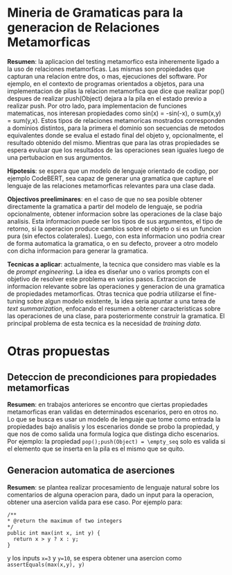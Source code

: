 # Mineria de Gramaticas para la generacion de Relaciones Metamorficas

**Resumen**: la aplicacion del testing metamorfico esta inheremente ligado a la uso de relaciones metamorficas. Las mismas son propiedades que capturan una relacion entre dos, o mas, ejecuciones del software. Por ejemplo, en el contexto de programas orientados a objetos, para una implementacion de pilas la relacion metamorfica que dice que realizar pop() despues de realizar push(Object) dejara a la pila en el estado previo a realizar push. Por otro lado, para implementacion de funciones matematicas, nos interesan propiedades como sin(x) = -sin(-x), o sum(x,y) = sum(y,x). Estos tipos de relaciones metamoricas mostrados corresponden a dominios distintos, para la primera el dominio son secuencias de metodos equivalentes donde se evalua el estado final del objeto y, opcionalmente, el resultado obtenido del mismo. Mientras que para las otras propiedades se espera evuluar que los resultados de las operaciones sean iguales luego de una pertubacion en sus argumentos.

**Hipotesis**: se espera que un modelo de lenguaje orientado de codigo, por ejemplo CodeBERT, sea capaz de generar una gramatica que capture el lenguaje de las relaciones metamorficas relevantes para una clase dada.

**Objectivos preeliminares**: en el caso de que no sea posible obtener directamente la gramatica a partir del modelo de lenguaje, se podria opcionalmente, obtener informacion sobre las operaciones de la clase bajo analisis. Esta informacion puede ser los tipos de sus argumentos, el tipo de retorno, si la operacion produce cambios sobre el objeto o si es un funcion pura (sin efectos colaterales). Luego, con esta informacion uno podria crear de forma automatica la gramatica, o en su defecto, proveer a otro modelo con dicha informacion para generar la gramatica.

**Tecnicas a aplicar**: actualmente, la tecnica que considero mas viable es la de *prompt engineering*. La idea es diseñar uno o varios prompts con el objetivo de resolver este problema en varios pasos. Extraccion de informacion relevante sobre las operaciones y generacion de una gramatica de propiedades metamorficas. Otras tecnica que podria utilizarse el fine-tuning sobre algun modelo existente, la idea seria apuntar a una tarea de *text summarization*, enfocando el resumen a obtener caracteristicas sobre las operaciones de una clase, para posteriormente construir la gramatica. El principal problema de esta tecnica es la necesidad de *training data*.

# Otras propuestas

## Deteccion de precondiciones para propiedades metamorficas

**Resumen**: en trabajos anteriores se encontro que ciertas propiedades metamorficas eran validas en determinados escenarios, pero en otros no. Lo que se busca es usar un modelo de lenguaje que tome como entrada la propiedades bajo analisis y los escenarios donde se probo la propiedad, y que nos de como salida una formula logica que distinga dicho escenarios. Por ejemplo: la propiedad `pop();push(Object) = \empty_seq` solo es valida si el elemento que se inserta en la pila es el mismo que se quito.

## Generacion automatica de aserciones

**Resumen**: se plantea realizar procesamiento de lenguaje natural sobre los comentarios de alguna operacion para, dado un input para la operacion, obtener una asercion valida para ese caso. Por ejemplo para:
```
/**
* @return the maximum of two integers
*/
public int max(int x, int y) {
  return x > y ? x : y;
}
```
y los inputs `x=3` y `y=10`, se espera obtener una asercion como `assertEquals(max(x,y), y)`
